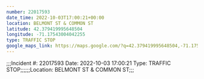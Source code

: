 ```yaml
---
number: 22017593
date_time: 2022-10-03T17:00:21+00:00
location: BELMONT ST & COMMON ST
latitude: 42.379419995648504
longitude: -71.17543004042255
type: TRAFFIC STOP
google_maps_link: https://maps.google.com/?q=42.379419995648504,-71.17543004042255
---
```


;;;Incident #: 22017593  Date: 2022-10-03 17:00:21   Type: TRAFFIC STOP;;;;;;Location: BELMONT ST & COMMON ST;;;
